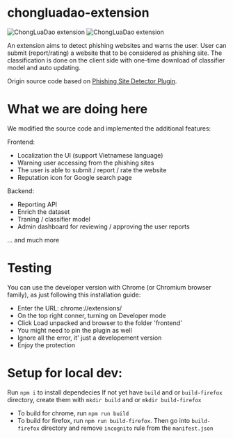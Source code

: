 # chongluadao-extension

<img src="https://img.shields.io/chrome-web-store/v/mdcemplfpeifcogglenloohjghjbigni.svg?label=Version&amp;colorB=fd5d93&amp;style=for-the-badge&amp;logo=google-chrome" alt="ChongLuaDao extension"> <img src="https://img.shields.io/amo/v/{4ecf7867-1c19-4d31-9249-4bfb4d6e0729}.svg?label=Version&amp;colorB=fd5d93&amp;style=for-the-badge&amp;logo=firefox-browser" alt="ChongLuaDao extension">

An extension aims to detect phishing websites and warns the user. User can submit (report/rating) a website that to be considered as phishing site. The classification is done on the client side with one-time download of classifier model and auto updating.

Origin source code based on [Phishing Site Detector Plugin](https://github.com/picopalette/phishing-detection-plugin).

# What we are doing here
We modified the source code and implemented the additional features:

Frontend:
- Localization the UI (support Vietnamese language)
- Warning user accessing from the phishing sites
- The user is able to submit / report / rate the website
- Reputation icon for Google search page

Backend:
- Reporting API
- Enrich the dataset
- Traning / classifier model
- Admin dashboard for reviewing / approving the user reports


... and much more

# Testing
You can use the developer version with Chrome (or Chromium browser family), as just following this installation guide:
- Enter the URL: chrome://extensions/
- On the top right conner, turning on Developer mode
- Click Load unpacked and browser to the folder 'frontend'
- You might need to pin the plugin as well
- Ignore all the error, it' just a developement version
- Enjoy the protection

# Setup for local dev:
Run `npm i` to install dependecies
If not yet have `build` and or `build-firefox` directory, create them with `mkdir build` and or `mkdir build-firefox`
- To build for chrome, run `npm run build`
- To build for firefox, run `npm run build-firefox`. Then go into `build-firefox` directory and remove `incognito` rule from the `manifest.json`
